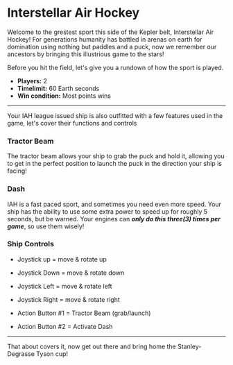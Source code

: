 # Interstellar Air Hockey

Welcome to the grestest sport this side of the Kepler belt, Interstellar Air Hockey! For generations humanity has battled in arenas on earth for domination using nothing but paddles and a puck, now we remember our ancestors by bringing this illustrious game to the stars! 

Before you hit the field, let's give you a rundown of how the sport is played. 
- **Players:** 2
- **Timelimit:** 60 Earth seconds
- **Win condition:** Most points wins

___
Your IAH league issued ship is also outfitted with a few features used in the game, let's cover their functions and controls

### Tractor Beam
The tractor beam allows your ship to grab the puck and hold it, allowing you to get in the perfect position to launch the puck in the direction your ship is facing!

### Dash
IAH is a fast paced sport, and sometimes you need even more speed. Your ship has the ability to use some extra power to speed up for roughly 5 seconds, but be warned. Your engines can _**only do this three(3) times per game**_, so use them wisely! 

### Ship Controls 
- Joystick up = move & rotate up
- Joystick Down = move & rotate down
- Joystick Left = move & rotate left
- Joystick Right = move & rotate right

- Action Button #1 = Tractor Beam (grab/launch)
- Action Button #2 = Activate Dash

___

That about covers it, now get out there and bring home the Stanley-Degrasse Tyson cup! 
